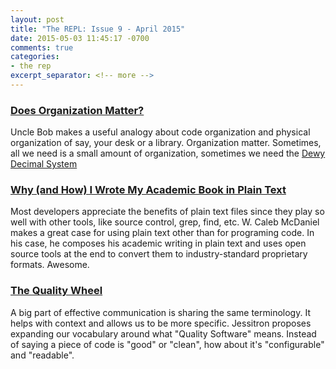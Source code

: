 ```yaml
---
layout: post
title: "The REPL: Issue 9 - April 2015"
date: 2015-05-03 11:45:17 -0700
comments: true
categories:
- the rep
excerpt_separator: <!-- more -->
---
```


### [Does Organization Matter?][1]

Uncle Bob makes a useful analogy about code organization and physical organization of say, your desk or a library. Organization matter. Sometimes, all we need is a small amount of organization, sometimes we need the [Dewy Decimal System][4]

### [Why (and How) I Wrote My Academic Book in Plain Text][2]

Most developers appreciate the benefits of plain text files since they play so well with other tools, like source control, grep, find, etc. W. Caleb McDaniel makes a great case for using plain text other than for programing code. In his case, he composes his academic writing in plain text and uses open source tools at the end to convert them to industry-standard proprietary formats. Awesome.

### [The Quality Wheel][3]

A big part of effective communication is sharing the same terminology. It helps with context and allows us to be more specific. Jessitron proposes expanding our vocabulary around what "Quality Software" means. Instead of saying a piece of code is "good" or "clean", how about it's "configurable" and "readable".


[1]: http://blog.cleancoder.com/uncle-bob/2015/04/15/DoesOrganizationMatter.html
[2]: http://wcm1.web.rice.edu/my-academic-book-in-plain-text.html
[3]: http://blog.jessitron.com/2015/04/the-quality-wheel.html?m=1
[4]: https://en.wikipedia.org/wiki/Dewey_Decimal_Classification
